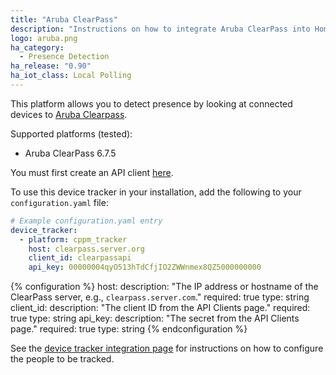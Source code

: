 ```yaml
---
title: "Aruba ClearPass"
description: "Instructions on how to integrate Aruba ClearPass into Home Assistant."
logo: aruba.png
ha_category:
  - Presence Detection
ha_release: "0.90"
ha_iot_class: Local Polling
---
```


This platform allows you to detect presence by looking at connected devices to [Aruba Clearpass](https://www.arubanetworks.com/products/security/network-access-control/).

Supported platforms (tested):

- Aruba ClearPass 6.7.5

<div class='note warning'>

You must first create an API client [here](https://www.arubanetworks.com/techdocs/ClearPass/6.6/Guest/Content/AdministrationTasks1/CreateEditAPIclient.htm).

</div>

To use this device tracker in your installation, add the following to your `configuration.yaml` file:

```yaml
# Example configuration.yaml entry
device_tracker:
  - platform: cppm_tracker
    host: clearpass.server.org
    client_id: clearpassapi
    api_key: 00000004qyO513hTdCfjIO2ZWWnmex8QZ5000000000
```

{% configuration %}
host:
  description: "The IP address or hostname of the ClearPass server, e.g., `clearpass.server.com`."
  required: true
  type: string
client_id:
  description: "The client ID from the API Clients page."
  required: true
  type: string
api_key:
  description: "The secret from the API Clients page."
  required: true
  type: string
{% endconfiguration %}

See the [device tracker integration page](/components/device_tracker/) for instructions on how to configure the people to be tracked.
